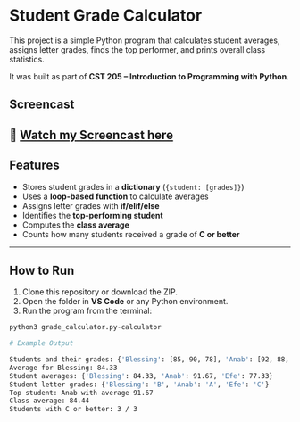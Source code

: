 # Student Grade Calculator

This project is a simple Python program that calculates student averages, assigns letter grades, finds the top performer, and prints overall class statistics.  

It was built as part of **CST 205 – Introduction to Programming with Python**.  

## Screencast

🎥 [Watch my Screencast here](https://go.screenpal.com/watch/cTQjfMno0Tx)
---

## Features
- Stores student grades in a **dictionary** (`{student: [grades]}`)
- Uses a **loop-based function** to calculate averages
- Assigns letter grades with **if/elif/else**
- Identifies the **top-performing student**
- Computes the **class average**
- Counts how many students received a grade of **C or better**

---

## How to Run

1. Clone this repository or download the ZIP.  
2. Open the folder in **VS Code** or any Python environment.  
3. Run the program from the terminal:

```bash
python3 grade_calculator.py-calculator

# Example Output 

Students and their grades: {'Blessing': [85, 90, 78], 'Anab': [92, 88, 95], 'Efe': [70, 80, 82]}
Average for Blessing: 84.33
Student averages: {'Blessing': 84.33, 'Anab': 91.67, 'Efe': 77.33}
Student letter grades: {'Blessing': 'B', 'Anab': 'A', 'Efe': 'C'}
Top student: Anab with average 91.67
Class average: 84.44
Students with C or better: 3 / 3
